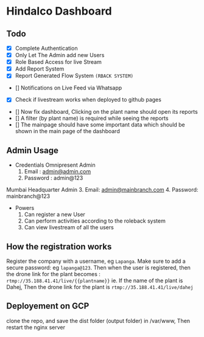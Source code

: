 # Hindalco Dashboard

## Todo 
- [x] Complete Authentication
- [x] Only Let The Admin add new Users
- [x] Role Based Access for live Stream
- [x] Add Report System
- [x] Report Generated Flow System `(RBACK SYSTEM)`
- [] Notifications on Live Feed via Whatsapp
- [x] Check if livestream works when deployed to github pages
- [] Now fix dashboard, Clicking on the plant name should open its reports
- [] A filter (by plant name) is required while seeing the reports
- [] The mainpage should have some important data which should be shown in the main page of the dashboard

## Admin Usage
- Credentials
Omnipresent Admin
    1. Email : admin@admin.com
    2. Password : admin@123

Mumbai Headquarter Admin
    3. Email: admin@mainbranch.com
    4. Password: mainbranch@123
- Powers
    1. Can register a new User
    2. Can perform activities according to the roleback system
    3. Can view livestream of all the users

## How the registration works
Register the company with a username, eg `Lapanga`.
Make sure to add a secure password: eg `lapanga@123`.
Then when the user is registered, then the drone link for the plant becomes : `rtmp://35.188.41.41/live/{{plantname}}`
ie. If the name of the plant is Dahej, Then the drone link for the plant is `rtmp://35.188.41.41/live/dahej`

## Deployement on GCP
clone the repo, and save the dist folder (output folder) in /var/www,
Then restart the nginx server
